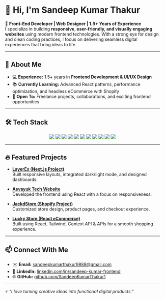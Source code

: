# 👋 Hi, I'm Sandeep Kumar Thakur  

🚀 **Front-End Developer | Web Designer | 1.5+ Years of Experience**  
I specialize in building **responsive, user-friendly, and visually engaging websites** using modern frontend technologies. With a strong eye for design and clean coding practices, I focus on delivering seamless digital experiences that bring ideas to life.  

---

## 🌟 About Me  
- 💻 **Experience:** 1.5+ years in **Frontend Development & UI/UX Design**  
- 📚 **Currently Learning:** Advanced React patterns, performance optimization, and headless eCommerce with Shopify  
- 🤝 **Open To:** Freelance projects, collaborations, and exciting frontend opportunities  

---

## 🛠️ Tech Stack  

<p align="center">
  <img src="https://img.shields.io/badge/HTML5-E34F26?style=flat&logo=html5&logoColor=white" />
  <img src="https://img.shields.io/badge/CSS3-1572B6?style=flat&logo=css3&logoColor=white" />
  <img src="https://img.shields.io/badge/JavaScript-F7DF1E?style=flat&logo=javascript&logoColor=black" />
  <img src="https://img.shields.io/badge/React-20232A?style=flat&logo=react&logoColor=61DAFB" />
  <img src="https://img.shields.io/badge/Next.js-000000?style=flat&logo=nextdotjs&logoColor=white" />
  <img src="https://img.shields.io/badge/Tailwind_CSS-38B2AC?style=flat&logo=tailwind-css&logoColor=white" />
  <img src="https://img.shields.io/badge/Bootstrap-563D7C?style=flat&logo=bootstrap&logoColor=white" />
  <img src="https://img.shields.io/badge/Redux-764ABC?style=flat&logo=redux&logoColor=white" />
  <img src="https://img.shields.io/badge/GitHub-181717?style=flat&logo=github&logoColor=white" />
  <img src="https://img.shields.io/badge/Shopify-7AB55C?style=flat&logo=shopify&logoColor=white" />
  <img src="https://img.shields.io/badge/WordPress-21759B?style=flat&logo=wordpress&logoColor=white" />
</p>  

---

## 🔥 Featured Projects  

- **[LayerEx (Next.js Project)](https://layerex.com/)**  
  Built responsive layouts, integrated dark/light mode, and designed dashboards.  

- **[Asvayuk Tech Website](https://asvayuktech.com/)**  
  Developed the frontend using React with a focus on responsiveness.  

- **[JackdStore (Shopify Project)](https://jackdstore.com/)**  
  Customized store design, product pages, and checkout experience.  

- **[Lucky Store (React eCommerce)](https://bespoke-capybara-4fe617.netlify.app/)**  
  Built using React, Tailwind, Context API & APIs for a smooth shopping experience.  

---

## 📫 Connect With Me  
- ✉️ **Email:** [sandeepkumarthakur9888@gmail.com](mailto:sandeepkumarthakur9888@gmail.com)  
- 💼 **LinkedIn:** [linkedin.com/in/sandeep-kumar-frontend](https://www.linkedin.com/in/sandeep-kumar-frontend)  
- 🌐 **GitHub:** [github.com/SandeepKumarThakur1](https://github.com/SandeepKumarThakur1)  

---

⚡ *“I love turning creative ideas into functional digital products.”*  

